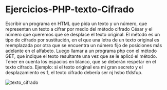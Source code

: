 # Ejercicios-PHP-texto-Cifrado


Escribir un programa en HTML que pida un texto y un número, que representan un texto a cifrar por medio del método cifrado César y el número que queremos que se desplace el texto original. El método es un tipo de cifrado por sustitución, en el que una letra de un texto original es reemplazada por otra que se encuentra un número fijo de posiciones más adelante en el alfabeto. Luego llamar a un programa php con el método GET, que indique el texto resultante una vez que se le aplicó el método. Tener en cuenta los espacios en blanco, que se deberán respetar en el texto cifrado.
Ejemplo: si el texto original era mi gran secreto y el desplazamiento es 1, el texto cifrado debería ser nj hsbo tfdsfup.


![texto_cifrado](https://user-images.githubusercontent.com/85589346/219718033-397348b4-a8d3-4fcd-b3b3-751e43538163.png)
